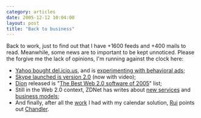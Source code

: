 ```yaml
---
category: articles
date: 2005-12-12 10:04:00
layout: post
title: "Back to business"
---
```


Back to work, just to find out that I have +1600 feeds and +400 mails to read. Meanwhile, some news are to important to be kept unnoticed. Please the forgive me the lack of opinions, I'm running against the clock here:<br /><ul><li><a href="http://arstechnica.com/news.ars/post/20051210-5733.html">Yahoo bought del.icio.us</a>, and is <a href="http://arstechnica.com/news.ars/post/20051202-5676.html">experimenting with behavioral ads</a>;<br /><li><a href="http://www.skype.com/products/skype/windows/downloading_beta.html">Skype launched is version 2.0</a> (now with video);<br /><li><a href="http://web2.wsj2.com">Dion</a> released is "<a href="http://web2.wsj2.com/the_best_web_20_software_of_2005.htm">The Best Web 2.0 software of 2005</a>" list;<br /><li>Still in the Web 2.0 context, ZDNet has writes about <a href="http://blogs.zdnet.com/web2explorer/?p=72&part=rss&tag=feed&subj=zdblog">new services</a> and <a href="http://blogs.zdnet.com/web2explorer/?p=71&part=rss&tag=feed&subj=zdblog">business models</a>;<br /><li>And finally, after all the <a href="http://alinobairro.blogspot.com/2005/11/shared-calendar.html">work</a> I had with my calendar solution, <a href="http://the.taoofmac.com/space">Rui</a> points out <a href="http://chandler.osafoundation.org/index2.php">Chandler</a>.<br /></ul>
